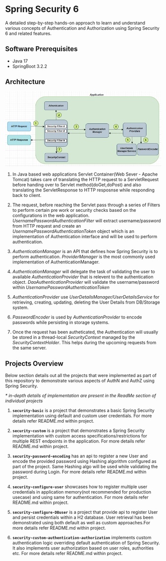 
# Spring Security 6

A detailed step-by-step hands-on approach to learn and understand various concepts of Authentication and Authorization using Spring Security 6 and related features. 




## Software Prerequisites

* Java 17
* SpringBoot 3.2.2

## Architecture

![ScreenShot](/images/main-arch.PNG?raw=true)

1. In Java based web applications Servlet Container(Web Sever - Apache Tomcat) takes care of translating the HTTP request to a ServletRequest before handing over to Servlet method(doGet,doPost) and also translating the ServletResponse to HTTP resposnse while responding back to client.

2. The request, before reaching the Servlet pass through a series of Filters to perform certain pre work or security checks based on the configurations in the web application.
_UsernamePasswordAuthenticationFilter_ will extract username/password from HTTP request and create an _UsernamePasswordAuthenticationToken_ object which is an implementation of Authentication interface and will be used to perform authentication.

3. _AuthenticationManager_ is an API that defines how Spring Security is to perform authentication.
_ProviderManager_ is the most commonly used implementation of AuthenticationManager.

4. _AuthenticationManager_ will delegate the task of validating the user to available _AuthenticationProvider_ that is relevent to the authentication object.
_DaoAuthenticationProvider_ will validate the username/password within _UsernamePasswordAuthenticationToken_

5. _AuthenticationProvider_ use _UserDetailsManager/UserDetailsService_ for retrieving, creating, updating, deleting the User Details from DB/Storage system.

6. _PasswordEncoder_ is used by _AuthenticationProvider_ to encode passwords while persisting in storage systems.

7. Once the request has been autheticated, the Authentication will usually be stored in a thread-local _SecurityContext_ managed by the _SecurityContextHolder_. This helps during the upcoming requests from the same server.

## Projects Overview

Below section details out all the projects that were implemented as part of this repository to demonstrate various aspects of AuthN and AuthZ using Spring Security. 

_* in-depth details of implementation are present in the ReadMe section of individual projects_

1. **`security-basic`** is a project that demonstrates a basic Spring Security implementation using default and custom user credentials. For more details refer README.md within project.

2. **`security-custom`** is a project that demonstrates a Spring Security implementation with custom access specifications/restrictions for multiple REST endpoints in the application. For more details refer README.md within project.

3. **`security-password-encoding`** has an api to register a new User and encode the provided password using Hashing algorithm configured as part of the project. Same Hashing algo will be used while validating the password during Login. For more details refer README.md within project.

4. **`security-configure-user`** showcases how to register multiple user credentials in application memory(not recommended for production usecase) and using same for authentication. For more details refer README.md within project.

5. **`security-configure-DBuser`** is a project that provide api to register User and persist credentials within a H2 database. User retrieval has been demonstrated using both default as well as custom approaches.For more details refer README.md within project.


6. **`security-custom-authentication-authorization`** implements custom authentication logic  overriding default authentication of Spring Security. It also implements user authorization based on user roles, authorities etc. For more details refer README.md within project.